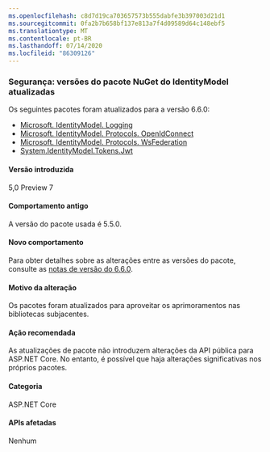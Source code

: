 ```yaml
---
ms.openlocfilehash: c8d7d19ca703657573b555dabfe3b397003d21d1
ms.sourcegitcommit: 0fa2b7b658bf137e813a7f4d09589d64c148ebf5
ms.translationtype: MT
ms.contentlocale: pt-BR
ms.lasthandoff: 07/14/2020
ms.locfileid: "86309126"
---
```

### <a name="security-identitymodel-nuget-package-versions-updated"></a>Segurança: versões do pacote NuGet do IdentityModel atualizadas

Os seguintes pacotes foram atualizados para a versão 6.6.0:

- [Microsoft. IdentityModel. Logging](https://www.nuget.org/packages/Microsoft.IdentityModel.Logging)
- [Microsoft. IdentityModel. Protocols. OpenIdConnect](https://www.nuget.org/packages/Microsoft.IdentityModel.Protocols.OpenIdConnect)
- [Microsoft. IdentityModel. Protocols. WsFederation](https://www.nuget.org/packages/Microsoft.IdentityModel.Protocols.WsFederation)
- [System.IdentityModel.Tokens.Jwt](https://www.nuget.org/packages/System.IdentityModel.Tokens.Jwt)

#### <a name="version-introduced"></a>Versão introduzida

5,0 Preview 7

#### <a name="old-behavior"></a>Comportamento antigo

A versão do pacote usada é 5.5.0.

#### <a name="new-behavior"></a>Novo comportamento

Para obter detalhes sobre as alterações entre as versões do pacote, consulte as [notas de versão do 6.6.0](https://github.com/AzureAD/azure-activedirectory-identitymodel-extensions-for-dotnet/releases/tag/6.6.0).

#### <a name="reason-for-change"></a>Motivo da alteração

Os pacotes foram atualizados para aproveitar os aprimoramentos nas bibliotecas subjacentes.

#### <a name="recommended-action"></a>Ação recomendada

As atualizações de pacote não introduzem alterações da API pública para ASP.NET Core. No entanto, é possível que haja alterações significativas nos próprios pacotes.

#### <a name="category"></a>Categoria

ASP.NET Core

#### <a name="affected-apis"></a>APIs afetadas

Nenhum

<!--

#### Affected APIs

Not detectable via API analysis

-->

